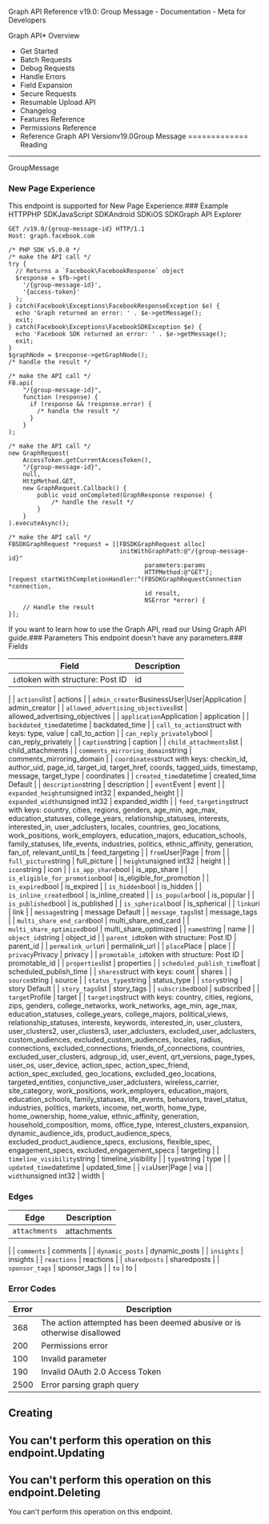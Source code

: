 Graph API Reference v19.0: Group Message - Documentation - Meta for Developers

Graph API* Overview
* Get Started
* Batch Requests
* Debug Requests
* Handle Errors
* Field Expansion
* Secure Requests
* Resumable Upload API
* Changelog
* Features Reference
* Permissions Reference
* Reference
Graph API Versionv19.0Group Message
=============
Reading
-------
GroupMessage

### New Page Experience
This endpoint is supported for New Page Experience.### Example
HTTPPHP SDKJavaScript SDKAndroid SDKiOS SDKGraph API Explorer
```
GET /v19.0/{group-message-id} HTTP/1.1
Host: graph.facebook.com
```
```
/* PHP SDK v5.0.0 */
/* make the API call */
try {
  // Returns a `Facebook\FacebookResponse` object
  $response = $fb->get(
    '/{group-message-id}',
    '{access-token}'
  );
} catch(Facebook\Exceptions\FacebookResponseException $e) {
  echo 'Graph returned an error: ' . $e->getMessage();
  exit;
} catch(Facebook\Exceptions\FacebookSDKException $e) {
  echo 'Facebook SDK returned an error: ' . $e->getMessage();
  exit;
}
$graphNode = $response->getGraphNode();
/* handle the result */
```
```
/* make the API call */
FB.api(
    "/{group-message-id}",
    function (response) {
      if (response && !response.error) {
        /* handle the result */
      }
    }
);
```
```
/* make the API call */
new GraphRequest(
    AccessToken.getCurrentAccessToken(),
    "/{group-message-id}",
    null,
    HttpMethod.GET,
    new GraphRequest.Callback() {
        public void onCompleted(GraphResponse response) {
            /* handle the result */
        }
    }
).executeAsync();
```
```
/* make the API call */
FBSDKGraphRequest *request = [[FBSDKGraphRequest alloc]
                               initWithGraphPath:@"/{group-message-id}"
                                      parameters:params
                                      HTTPMethod:@"GET"];
[request startWithCompletionHandler:^(FBSDKGraphRequestConnection *connection,
                                      id result,
                                      NSError *error) {
    // Handle the result
}];
```
If you want to learn how to use the Graph API, read our Using Graph API guide.### Parameters
This endpoint doesn't have any parameters.### Fields

| Field | Description |
| --- | --- |
| `id`token with structure: Post ID | id
 |
| `actions`list | actions
 |
| `admin_creator`BusinessUser|User|Application | admin\_creator
 |
| `allowed_advertising_objectives`list<string> | allowed\_advertising\_objectives
 |
| `application`Application | application
 |
| `backdated_time`datetime | backdated\_time
 |
| `call_to_action`struct with keys: type, value | call\_to\_action
 |
| `can_reply_privately`bool | can\_reply\_privately
 |
| `caption`string | caption
 |
| `child_attachments`list | child\_attachments
 |
| `comments_mirroring_domain`string | comments\_mirroring\_domain
 |
| `coordinates`struct with keys: checkin\_id, author\_uid, page\_id, target\_id, target\_href, coords, tagged\_uids, timestamp, message, target\_type | coordinates
 |
| `created_time`datetime | created\_time
Default |
| `description`string | description
 |
| `event`Event | event
 |
| `expanded_height`unsigned int32 | expanded\_height
 |
| `expanded_width`unsigned int32 | expanded\_width
 |
| `feed_targeting`struct with keys: country, cities, regions, genders, age\_min, age\_max, education\_statuses, college\_years, relationship\_statuses, interests, interested\_in, user\_adclusters, locales, countries, geo\_locations, work\_positions, work\_employers, education\_majors, education\_schools, family\_statuses, life\_events, industries, politics, ethnic\_affinity, generation, fan\_of, relevant\_until\_ts | feed\_targeting
 |
| `from`User|Page | from
 |
| `full_picture`string | full\_picture
 |
| `height`unsigned int32 | height
 |
| `icon`string | icon
 |
| `is_app_share`bool | is\_app\_share
 |
| `is_eligible_for_promotion`bool | is\_eligible\_for\_promotion
 |
| `is_expired`bool | is\_expired
 |
| `is_hidden`bool | is\_hidden
 |
| `is_inline_created`bool | is\_inline\_created
 |
| `is_popular`bool | is\_popular
 |
| `is_published`bool | is\_published
 |
| `is_spherical`bool | is\_spherical
 |
| `link`uri | link
 |
| `message`string | message
Default |
| `message_tags`list | message\_tags
 |
| `multi_share_end_card`bool | multi\_share\_end\_card
 |
| `multi_share_optimized`bool | multi\_share\_optimized
 |
| `name`string | name
 |
| `object_id`string | object\_id
 |
| `parent_id`token with structure: Post ID | parent\_id
 |
| `permalink_url`uri | permalink\_url
 |
| `place`Place | place
 |
| `privacy`Privacy | privacy
 |
| `promotable_id`token with structure: Post ID | promotable\_id
 |
| `properties`list | properties
 |
| `scheduled_publish_time`float | scheduled\_publish\_time
 |
| `shares`struct with keys: count | shares
 |
| `source`string | source
 |
| `status_type`string | status\_type
 |
| `story`string | story
Default |
| `story_tags`list | story\_tags
 |
| `subscribed`bool | subscribed
 |
| `target`Profile | target
 |
| `targeting`struct with keys: country, cities, regions, zips, genders, college\_networks, work\_networks, age\_min, age\_max, education\_statuses, college\_years, college\_majors, political\_views, relationship\_statuses, interests, keywords, interested\_in, user\_clusters, user\_clusters2, user\_clusters3, user\_adclusters, excluded\_user\_adclusters, custom\_audiences, excluded\_custom\_audiences, locales, radius, connections, excluded\_connections, friends\_of\_connections, countries, excluded\_user\_clusters, adgroup\_id, user\_event, qrt\_versions, page\_types, user\_os, user\_device, action\_spec, action\_spec\_friend, action\_spec\_excluded, geo\_locations, excluded\_geo\_locations, targeted\_entities, conjunctive\_user\_adclusters, wireless\_carrier, site\_category, work\_positions, work\_employers, education\_majors, education\_schools, family\_statuses, life\_events, behaviors, travel\_status, industries, politics, markets, income, net\_worth, home\_type, home\_ownership, home\_value, ethnic\_affinity, generation, household\_composition, moms, office\_type, interest\_clusters\_expansion, dynamic\_audience\_ids, product\_audience\_specs, excluded\_product\_audience\_specs, exclusions, flexible\_spec, engagement\_specs, excluded\_engagement\_specs | targeting
 |
| `timeline_visibility`string | timeline\_visibility
 |
| `type`string | type
 |
| `updated_time`datetime | updated\_time
 |
| `via`User|Page | via
 |
| `width`unsigned int32 | width
 |
### Edges

| Edge | Description |
| --- | --- |
| `attachments` | attachments
 |
| `comments` | comments
 |
| `dynamic_posts` | dynamic\_posts
 |
| `insights` | insights
 |
| `reactions` | reactions
 |
| `sharedposts` | sharedposts
 |
| `sponsor_tags` | sponsor\_tags
 |
| `to` | to
 |
### Error Codes

| Error | Description |
| --- | --- |
| 368 | The action attempted has been deemed abusive or is otherwise disallowed |
| 200 | Permissions error |
| 100 | Invalid parameter |
| 190 | Invalid OAuth 2.0 Access Token |
| 2500 | Error parsing graph query |
Creating
--------
You can't perform this operation on this endpoint.Updating
--------
You can't perform this operation on this endpoint.Deleting
--------
You can't perform this operation on this endpoint.